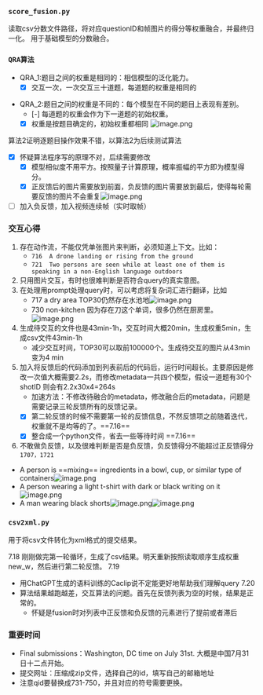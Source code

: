 ---
---

### `score_fusion.py`
读取csv分数文件路径，将对应questionID和帧图片的得分等权重融合，并最终归一化。
用于基础模型的分数融合。

### `QRA算法`
+ QRA_1:题目之间的权重是相同的：相信模型的泛化能力。
	- [x] 交互一次，一次交互三十道题，每道题的权重是相同的
- QRA_2:题目之间的权重是不同的：每个模型在不同的题目上表现有差别。
	- [-] 每道题的权重会作为下一道题的初始权重。
	- [x] 权重是按题目确定的，初始权重都相同
![image.png](https://cdn.jsdelivr.net/gh/Thomas333333/MyPostImage/Images/20230714172123.png)

算法2证明逐题目操作效果不错，以算法2为后续测试算法

- [x]  怀疑算法程序写的原理不对，后续需要修改
	- [x] 模型相似度不用平方。按照量子计算原理，概率振幅的平方即为模型得分。
	- [x] 正反馈后的图片需要放到前面，负反馈的图片需要放到最后，使得每轮需要反馈的图片不会重复![image.png](https://cdn.jsdelivr.net/gh/Thomas333333/MyPostImage/Images/20230714210903.png)

- [ ] 加入负反馈，加入视频连续帧（实时取帧）
### 交互心得
1. 存在动作流，不能仅凭单张图片来判断，必须知道上下文。比如：
	+ `716  A drone landing or rising from the ground`
	+ `721  Two persons are seen while at least one of them is speaking in a non-English language outdoors`
2. 只用图片交互，有时也很难判断是否符合query的真实意图。
3. 在处理用prompt处理query时，可以考虑将复杂词汇进行翻译，比如
	+ 717 a dry area  TOP30仍然存在水池地![image.png](https://cdn.jsdelivr.net/gh/Thomas333333/MyPostImage/Images/20230713122920.png)
	+ 730 non-kitchen  因为存在刀这个单词，很多仍然在厨房里。![image.png](https://cdn.jsdelivr.net/gh/Thomas333333/MyPostImage/Images/20230713123617.png)
4. 生成待交互的文件也是43min-1h，交互时间大概20min，生成权重5min，生成csv文件43min-1h
	+ 减少交互时间，TOP30可以取前100000个。生成待交互的图片从43min变为4 min
5. 加入将反馈后的代码添加到列表前后的代码后，运行时间超长。主要原因是修改一次值大概需要2.2s，而修改metadata一共四个模型，假设一道题有30个shotID 则会有2.2x30x4=264s 
	+ 加速方法：不修改待融合的metadata，修改融合后的metadata，问题是需要记录三轮反馈所有的反馈记录。
	- [x] 第二轮反馈的时候不需要第一轮的反馈信息，不然反馈项之前随着迭代，权重就不是均等的了。==7.16==
	- [x] 整合成一个python文件，省去一些等待时间 ==7.16==
6. 不敢做负反馈，以及很难判断是否是负反馈，负反馈得分不能超过正反馈得分`1707，1721`
+ A person is ==mixing== ingredients in a bowl, cup, or similar type of containers![image.png](https://cdn.jsdelivr.net/gh/Thomas333333/MyPostImage/Images/20230721100032.png)
+ A person wearing a light t-shirt with dark or black writing on it![image.png](https://cdn.jsdelivr.net/gh/Thomas333333/MyPostImage/Images/20230721100140.png)
+ A man wearing black shorts![image.png](https://cdn.jsdelivr.net/gh/Thomas333333/MyPostImage/Images/20230721100224.png)![image.png](https://cdn.jsdelivr.net/gh/Thomas333333/MyPostImage/Images/20230721100312.png)

### `csv2xml.py`
用于将csv文件转化为xml格式的提交结果。

7.18
刚刚做完第一轮循环，生成了csv结果。明天重新按照读取顺序生成权重new_w，然后进行第二轮反馈。
7.19
+ 用ChatGPT生成的语料训练的Caclip说不定能更好地帮助我们理解query
7.20
+ 算法结果越跑越差，交互算法的问题。首先在反馈列表为空的时候，结果是正常的。
	+ 怀疑是fusion时对列表中正反馈和负反馈的元素进行了提前或者滞后

### 重要时间
+  Final submissions：Washington, DC time on July 31st. 大概是中国7月31日十二点开始。
+ 提交网址：压缩成zip文件，选择自己的id，填写自己的邮箱地址
+ 注意qid要替换成731-750，并且对应的符号需要更换。